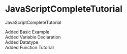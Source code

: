 # JavaScriptCompleteTutorial
JavaScriptCompleteTutorial

Added Basic Example<br>
Added Variable Declaration<br>
Added Datatype <br>
Added Function Tutorial<br>
